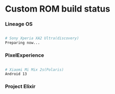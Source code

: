 # Custom ROM build status

### Lineage OS ###

```bash

# Sony Xperia XA2 Ultra(discovery)
Preparing now...

```

### PixelExperience ###

```bash

# Xiaomi Mi Mix 2s(Polaris)
Android 13

```

### Project Elixir ###

```bash


```
